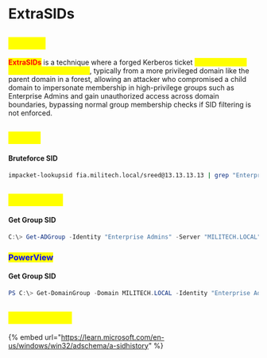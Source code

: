 # ExtraSIDs

## <mark style="color:yellow;">ABOUT</mark>

<mark style="color:red;">**ExtraSIDs**</mark> is a technique where a forged Kerberos ticket <mark style="color:yellow;">**(Golden Ticket) includes additional SIDs**</mark>, typically from a more privileged domain like the parent domain in a forest, allowing an attacker who compromised a child domain to impersonate membership in high-privilege groups such as Enterprise Admins and gain unauthorized access across domain boundaries, bypassing normal group membership checks if SID filtering is not enforced.

## <mark style="color:yellow;">LINUX</mark>

#### Bruteforce SID

```bash
impacket-lookupsid fia.militech.local/sreed@13.13.13.13 | grep "Enterprise Admins"
```

## <mark style="color:yellow;">WINDOWS</mark>

#### Get Group SID

```powershell
C:\> Get-ADGroup -Identity "Enterprise Admins" -Server "MILITECH.LOCAL"
```

### <mark style="color:blue;">PowerView</mark>

#### Get Group SID

```powershell
PS C:\> Get-DomainGroup -Domain MILITECH.LOCAL -Identity "Enterprise Admins" | select distinguishedname,objectsid
```

## <mark style="color:yellow;">RESOURCES</mark>

{% embed url="https://learn.microsoft.com/en-us/windows/win32/adschema/a-sidhistory" %}
